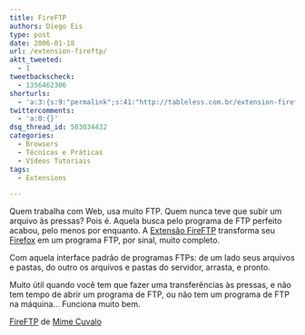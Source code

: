 ```yaml
---
title: FireFTP
authors: Diego Eis
type: post
date: 2006-01-18
url: /extension-fireftp/
aktt_tweeted:
  - 1
tweetbackscheck:
  - 1356462306
shorturls:
  - 'a:3:{s:9:"permalink";s:41:"http://tableless.com.br/extension-fireftp";s:7:"tinyurl";s:26:"http://tinyurl.com/3bc4n9f";s:4:"isgd";s:19:"http://is.gd/4WIy5X";}'
twittercomments:
  - 'a:0:{}'
dsq_thread_id: 503034432
categories:
  - Browsers
  - Técnicas e Práticas
  - Vídeos Tutoriais
tags:
  - Extensions

---
```

Quem trabalha com Web, usa muito FTP. Quem nunca teve que subir um arquivo às pressas? Pois é. Aquela busca pelo programa de FTP perfeito acabou, pelo menos por enquanto. A [Extensão FireFTP][1] transforma seu [Firefox][2] em um programa FTP, por sinal, muito completo.

<!--more-->Com aquela interface padrão de programas FTPs: de um lado seus arquivos e pastas, do outro os arquivos e pastas do servidor, arrasta, e pronto.


  
Muito útil quando você tem que fazer uma transferências às pressas, e não tem tempo de abrir um programa de FTP, ou não tem um programa de FTP na máquina&#8230; Funciona muito bem.

[FireFTP][3] de [Mime Cuvalo][4]

 [1]: http://fireftp.mozdev.org/
 [2]: http://www.spreadfirefox.com/?q=affiliates&id=155760&t=195
 [3]: https://addons.mozilla.org/extensions/moreinfo.php?id=684&application=firefox
 [4]: https://addons.mozilla.org/extensions/authorprofiles.php?application=firefox&id=167